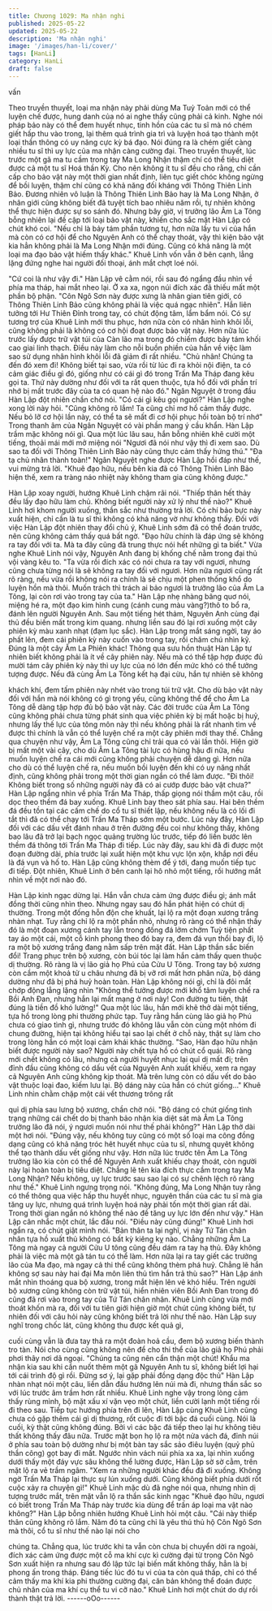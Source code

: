 ```yaml
---
title: Chương 1029: Ma nhận nghi
published: 2025-05-22
updated: 2025-05-22
description: 'Ma nhận nghi'
image: '/images/han-li/cover/'
tags: [HanLi]
category: HanLi
draft: false
---
```


vấn

Theo truyền thuyết, loại ma nhận này phải dùng Ma Tuỷ Toản mới
có thể luyện chế được, hung danh của nó ai nghe thấy cũng phải
cả kinh.
Nghe nói pháp bảo này có thể đem huyết nhục, tinh hồn của các
tu sĩ mà nó chém giết hấp thu vào trong, lại thêm quá trình gia trì
và luyện hoá tạo thành một loại thần thông có uy năng cực kỳ bá
đạo. Nói đúng ra là chém giết càng nhiều tu sĩ thì uy lực của ma
nhận càng cường đại. Theo truyền thuyết, lúc trước một gã ma tu
cầm trong tay Ma Long Nhận thậm chí có thể tiêu diệt được cả
một tu sĩ Hoá thần Kỳ.
Cho nên không ít tu sĩ đều cho rằng, chỉ cần cấp cho bảo vật này
một thời gian nhất định, liên tục giết chóc không ngừng để bồi
luyện, thậm chí cũng có khả năng đối kháng với Thông Thiên Linh
Bảo.
Đương nhiên vô luận là Thông Thiên Linh Bảo hay là Ma Long
Nhận, ở nhân giới cũng không biết đã tuyệt tích bao nhiêu năm
rồi, tự nhiên không thể thực hiện được sự so sánh đó.
Nhưng bây giờ, vị trưởng lão Âm La Tông bỗng nhiên lại đề cập
tới loại bảo vật này, khiến cho sắc mặt Hàn Lập có chút khó coi.
"Nếu chỉ là bảy tám phần tương tự, hơn nữa lấy tu vi của hắn mà
còn có cơ hội để cho Nguyên Anh có thể chạy thoát, vậy thì kiện
bảo vật kia hẳn không phải là Ma Long Nhận mới đúng. Cũng có
khả năng là một loại ma đạo bảo vật hiếm thấy khác." Khuê Linh
vốn vẫn ở bên cạnh, lẳng lặng đứng nghe hai người đối thoại,
ánh mắt chợt loé nói.

"Cứ coi là như vậy đi." Hàn Lập vê cằm nói, rồi sau đó ngẩng đầu
nhìn về phía ma tháp, hai mắt nheo lại. Ở xa xa, ngọn núi đích
xác đã thiếu mất một phần bộ phận.
"Côn Ngô Sơn này được xưng là nhân gian tiên giới, có Thông
Thiên Linh Bảo cũng không phải là việc quá ngạc nhiên". Hắn liên
tưởng tới Hư Thiên Đỉnh trong tay, có chút động tâm, lẩm bẩm
nói.
Có sự tương trợ của Khuê Linh mới thu phục, hơn nữa còn có
nhân hình khôi lỗi, cũng không phải là không có cơ hội đoạt được
bảo vật này. Hơn nữa lúc trước lấy được trữ vật túi của Càn lão
ma trong đó chiếm được bảy tám khối cao giai linh thạch. Điều
này làm cho nỗi buồn phiền của hắn về việc làm sao sử dụng
nhân hình khôi lỗi đã giảm đi rất nhiều.
"Chủ nhân! Chúng ta đến đó xem đi! Không biết tại sao, vừa rồi từ
lúc đi ra khỏi nội điện, ta có cảm giác điều gì đó, giống như có cái
gì đó trong Trấn Ma Tháp đang kêu gọi ta. Thứ này dường như
đối với ta rất quen thuộc, tựa hồ đối với phần trí nhớ bị mất trước
đây của ta có quan hệ nào đó." Ngân Nguyệt ở trong đầu Hàn
Lập đột nhiên chần chờ nói.
"Có cái gì kêu gọi ngươi?" Hàn Lập nghe xong lời này hỏi.
"Cũng không rõ lắm! Ta cũng chỉ mơ hồ cảm thấy được. Nếu bỏ lỡ
cơ hội lần này, có thể ta sẽ mất đi cơ hội phục hồi toàn bộ trí nhớ"
Trong thanh âm của Ngân Nguyệt có vài phần mang ý cầu khẩn.
Hàn Lập trầm mặc không nói gì. Qua một lúc lâu sau, hắn bỗng
nhiên khẽ cười một tiếng, thoải mái mới mở miệng nói
"Ngươi đã nói như vậy thì đi xem sao. Dù sao ta đối với Thông
Thiên Linh Bảo này cũng thực cảm thấy hứng thú."
"Đa tạ chủ nhân thành toàn!" Ngân Nguyệt nghe được Hàn Lập
hồi đáp như thế, vui mừng trả lời.
"Khuê đạo hữu, nếu bên kia đã có Thông Thiên Linh Bảo hiện thế,
xem ra tràng náo nhiệt này không tham gia cũng không được."

Hàn Lập xoay người, hướng Khuê Linh chậm rãi nói.
"Thiếp thân hết thảy đều lấy đạo hữu làm chủ. Không biết người
này xử lý như thế nào?" Khuê Linh hơi khom người xuống, thần
sắc như thường trả lời.
Có chí bảo bực này xuất hiện, chỉ cần là tu sĩ thì không có khả
năng vờ như không thấy. Đối với việc Hàn Lập đột nhiên thay đổi
chủ ý, Khuê Linh sớm đã có thể đoán trước, nên cũng không cảm
thấy quá bất ngờ.
"Đạo hữu chính là đáp ứng sẽ không ra tay đối với ta. Mà ta đây
cũng đã trung thực nói hết những gì ta biết." Vừa nghe Khuê Linh
nói vậy, Nguyên Anh đang bị khống chế nằm trong đại thủ vội
vàng kêu to.
"Ta vừa rồi đích xác có nói chưa ra tay với ngươi, nhưng cũng
chưa từng nói là sẽ không ra tay đối với ngươi. Hơn nữa ngươi
cũng rất rõ ràng, nếu vừa rồi không nói ra chính là sẽ chịu một
phen thống khổ do luyện hồn mà thôi. Muốn trách thì trách ai bảo
ngươi là trưởng lão của Âm La Tông, lại còn rơi vào trong tay của
ta." Hàn Lập nhẹ nhàng bâng quơ nói, miệng hé ra, một đạo kim
hình cung (cánh cung màu vàng?)thô to bổ ra, đánh lên người
Nguyên Anh.
Sau một tiếng hét thảm, Nguyên Anh cùng đại thủ đều biến mất
trong kim quang. nhưng liền sau đó lại rơi xuống một cây phiên kỳ
màu xanh nhạt (đạm lục sắc).
Hàn Lập trong mắt sáng ngời, tay áo phất lên, đem cái phiên kỳ
này cuốn vào trong tay, rồi chăm chú nhìn kỹ.
Đúng là một cây Âm La Phiên khác!
Thông qua sưu hồn thuật Hàn Lập tự nhiên biết không phải là ít
về cây phiên này. Nếu mà có thể tập hợp được đủ mười tám cây
phiên kỳ này thì uy lực của nó lớn đến mức khó có thể tưởng
tượng được.
Nếu đã cùng Âm La Tông kết hạ đại cừu, hắn tự nhiên sẽ không

khách khí, đem tấm phiên này nhét vào trong túi trữ vật.
Cho dù bảo vật này đối với hắn mà nói không có gì trọng yếu,
cũng không thể để cho Âm La Tông dễ dàng tập hợp đủ bộ bảo
vật này.
Các đời trước của Âm La Tông cũng không phải chưa từng phát
sinh qua việc phiên kỳ bị mất hoặc bị huỷ, nhưng lấy thế lực của
tông môn này thì nếu không phải là rất nhanh tìm về được thì
chính là vẫn có thể luyện chế ra một cây phiên mới thay thế.
Chẳng qua chuyện như vậy, Âm La Tông cũng chỉ trải qua có vài
lần thôi. Hiện giờ bị mất một vài cây, cho dù Âm La Tông tài lực
có hùng hậu đi nữa, nếu muốn luyện chế ra cái mới cũng không
phải chuyện dễ dàng gì. Hơn nữa cho dù có thể luyện chế ra, nếu
muốn bồi luyện đến khi có uy năng nhất định, cũng không phải
trong một thời gian ngắn có thể làm được.
"Đi thôi! Không biết trong số những người này đã có ai cướp được
bảo vật chưa?" Hàn Lập ngẩng nhìn về phía Trấn Ma Tháp, thấp
giọng nói thầm một câu, rồi dọc theo thềm đá bay xuống. Khuê
Linh bay theo sát phía sau.
Hai bên thềm đá đều tồn tại các cấm chế do cổ tu sĩ thiết lập, nếu
không nếu là có lối đi tắt thì đã có thể chạy tới Trấn Ma Tháp sớm
một bước.
Lúc này đây, Hàn Lập đối với các dấu vết đánh nhau ở trên
đường đều coi như không thấy, không bao lâu đã trở lại bạch
ngọc quảng trường lúc trước, tiếp đó liền bước lên thềm đá thông
tới Trấn Ma Tháp đi tiếp.
Lúc này đây, sau khi đã đi được một đoạn đường dài, phía trước
lại xuất hiện một khu vực lộn xộn, khắp nơi đều là đá vụn và hố
to.
Hàn Lập cũng không thèm để ý tới, đang muốn tiếp tục đi tiếp.
Đột nhiên, Khuê Linh ở bên canh lại hô nhỏ một tiếng, rồi hướng
mắt nhìn về một nơi nào đó.

Hàn Lập kinh ngạc dừng lại. Hắn vẫn chưa cảm ứng được điều
gì; ánh mắt đồng thời cũng nhìn theo. Nhưng ngay sau đó hắn
phát hiện có chút dị thường.
Trong một đống hỗn độn che khuất, lại lộ ra một đoạn xương
trắng nhàn nhạt. Tuy rằng chỉ lộ ra một phần nhỏ, nhưng rõ ràng
có thể nhận thấy đó là một đoạn xương cánh tay lẫn trong đống
đá lởm chởm
Tuỳ tiện phất tay áo một cái, một cỗ kình phong theo đó bay ra,
đem đá vụn thổi bay đi, lộ ra một bộ xương trắng đang nằm sấp
trên mặt đất.
Hàn Lập thần sắc biến đổi!
Trang phục trên bộ xương, còn búi tóc lại làm hắn cảm thấy quen
thuộc dị thường. Rõ ràng là vị lão giả họ Phú của Cửu U Tông.
Trong tay bộ xương còn cầm một khoả tử u châu nhưng đã bị vỡ
rơi mất hơn phân nửa, bộ dáng dường như đã bị phá huỷ hoàn
toàn.
Hàn Lập không nói gì, chỉ là đôi mắt chớp động lẳng lặng nhìn
"Không thể tưởng được mới khổ tâm luyện chế ra Bồi Anh Đan,
nhưng hắn lại mất mạng ở nơi này! Con đường tu tiên, thật đúng
là tiền đồ khó lường!" Qua một lúc lâu, hắn mới khẽ thở dài một
tiếng, tựa hồ trong lòng phi thường phức tạp.
Tuy rằng hắn cùng lão giả họ Phú chưa có giao tình gì, nhưng
trước đó không lâu vẫn còn cùng một nhóm đi chung đường, hiện
tại không hiểu tại sao lại chết ở chỗ này, thật sự làm cho trong
lòng hắn có một loại cảm khái khác thường.
"Sao, Hàn đạo hữu nhận biết được người này sao? Người này
chết tựa hồ có chút cổ quái. Rõ ràng mới chết không có lâu,
nhưng cả người huyết nhục lại quỉ dị mất đi; trên đỉnh đầu cũng
không có dấu vết của Nguyên Anh xuất khiếu, xem ra ngay cả
Nguyên Anh cũng không kịp thoát. Mà trên lưng còn có dấu vết do
bảo vật thuộc loại đao, kiếm lưu lại. Bộ dáng này của hắn có chút
giống…" Khuê Linh nhìn chằm chặp một cái vết thương trông rất

quỉ dị phía sau lưng bộ xương, chần chờ nói.
"Bộ dáng có chút giống tình trạng những cái chết do bị thanh bảo
nhận kia diệt sát mà Âm La Tông trưởng lão đã nói, ý ngươi muốn
nói như thế phải không?" Hàn Lập thở dài một hơi nói.
"Đúng vậy, nếu không tuy cũng có một số loại ma công đồng dạng
cũng có khả năng tróc hêt huyết nhục của tu sĩ, nhưng quyêt
không thể tạo thành dấu vết giống như vậy. Hơn nữa lúc trước tên
Âm La Tông trưởng lão kia còn có thể để Nguyên Anh xuất khiếu
chạy thoát, còn người này lại hoàn toàn bị tiêu diệt. Chẳng lẽ tên
kia đích thực cầm trong tay Ma Long Nhận? Nếu không, uy lực
trước sau sao lại có sự chênh lệch rõ ràng như thế." Khuê Linh
ngưng trọng nói.
"Không đúng, Ma Long Nhận tuy rằng có thể thông qua việc hấp
thu huyết nhục, nguyên thần của các tu sĩ mà gia tăng uy lực,
nhưng quá trình luyện hoá này phải tốn một thời gian rất dài.
Trong thời gian ngắn nó không thể nào đề tăng uy lực lớn đến như
vậy." Hàn Lập cân nhắc một chút, lắc đầu nói.
"Điều này cũng đúng!" Khuê Linh hơi ngẩn ra, có chút giật mình
nói.
"Bản thân ta lại nghĩ, vị này Tứ Tán chân nhân tựa hồ xuất thủ
không có bất kỳ kiêng kỵ nào. Chẳng những Âm La Tông mà ngay
cả người Cửu U tông cũng đều dám ra tay hạ thủ. Đây không phải
là việc mà một gã tán tu có thể làm. Hơn nữa lại ra tay giết các
trưởng lão của Ma đạo, mà ngay cả thi thể cũng không thèm phá
huỷ. Chẳng lẽ hắn không sợ sau này hai đại Ma môn liên thủ tìm
hắn trả thù sao?" Hàn Lập ánh mắt nhìn thoáng qua bộ xương,
trong mắt hiện lên vẻ khó hiểu. Trên người bộ xương cũng không
còn trữ vật túi, hiển nhiên viên Bồi Anh Đan trong đó cũng đã rơi
vào trong tay của Tứ Tán chân nhân.
Khuê Linh cũng vừa mới thoát khốn mà ra, đối với tu tiên giới hiện
giờ một chút cũng không biết, tự nhiên đối với câu hỏi này cũng
không biết trả lời như thế nào.
Hàn Lập suy nghĩ trong chốc lát, cũng không thu được kết quả gì,

cuối cùng vẫn là đưa tay thả ra một đoàn hoả cầu, đem bộ xương
biến thành tro tàn. Nói cho cùng cũng không nên để cho thi thể
của lão giả họ Phú phải phơi thây nơi dã ngoại.
"Chúng ta cũng nên cẩn thận một chút! Khẩu ma nhận kia sau khi
cắn nuốt thêm một gã Nguyên Anh tu sĩ, không biết lợi hại tới cái
trình độ gì rồi. Đừng sơ ý, lại gặp phải đồng dạng độc thủ" Hàn
Lập nhàn nhạt nói một câu, liền dẫn đầu hướng lên núi mà đi,
nhưng thần sắc so với lúc trước âm trầm hơn rất nhiều.
Khuê Linh nghe vậy trong lòng cảm thấy rùng mình, bộ mặt xấu xí
vặn vẹo một chút, liền cười lạnh một tiếng rồi đi theo sau.
Tiếp tục hướng phía trên đi lên, Hàn Lập cùng Khuê Linh cũng
chưa có gặp thêm cái gì dị thương, rốt cuộc đi tới bậc đá cuối
cùng.
Nói là cuối, kỳ thật cũng không đúng. Bởi vì các bậc đá tiếp theo
lại hư không tiêu thất không thấy đâu nữa.
Trước mặt bọn họ lộ ra một nửa vách đá, đỉnh núi ở phía sau toàn
bộ dường như bị một bàn tay sắc sảo điêu luyện (quỷ phủ thần
công) gọt bay đi mất.
Ngước nhìn vách núi phía xa xa, lại nhìn xuống dưới thấy một
đáy vực sâu không thể lường được, Hàn Lập sờ sờ cằm, trên mặt
lộ ra vẻ trầm ngâm.
"Xem ra những người khác đều đã đi xuống. Không ngờ Trấn Ma
Tháp lại thực sự lún xuống dưới. Cũng không biết phía dưới rốt
cuộc xảy ra chuyện gì!" Khuê Linh mặc dù đã nghe nói qua,
nhưng nhìn dị tượng trước mắt, trên mặt vẫn lộ ra thần sắc kinh
ngạc
"Khuê đạo hữu, ngươi có biết trong Trấn Ma Tháp này trước kia
dùng để trấn áp loại ma vật nào không?" Hàn Lập bỗng nhiên
hướng Khuê Linh hỏi một câu.
"Cái này thiếp thân cũng không rõ lắm. Năm đó ta cũng chỉ là yêu
thú thủ hộ Côn Ngô Sơn mà thôi, cổ tu sĩ như thế nào lại nói cho

chúng ta. Chẳng qua, lúc trước khi ta vẫn còn chưa bị chuyển dời
ra ngoài, đích xác cảm ứng được một cỗ ma khí cực kì cường đại
từ trong Côn Ngô Sơn xuất hiện ra nhưng sau đó lập tức lại biến
mất không thấy, hẳn là bị phong ấn trong tháp. Đáng tiếc lúc đó tu
vi của ta còn quá thấp, chỉ có thể cảm thấy ma khí kia phi thường
cường đại, căn bản không thể đoán được chủ nhân của ma khí cụ
thể tu vi cỡ nào." Khuê Linh hơi một chút do dự rồi thành thật trả
lời.
------oOo------
